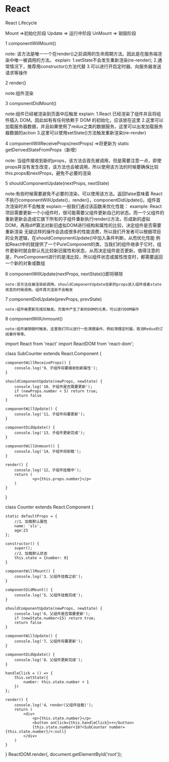 # React

React Lifecycle

Mount =>初始化阶段
Update => 运行中阶段
UnMount => 销毁阶段

1 componentWillMount()

   note: 该方法是唯一一个在render()之前调用的生命周期方法。因此是在服务端渲染中唯一被调用的方法。
   explain: 1.setState不会发生重新渲染(re-render);
            2.通常情况下，推荐用constructor()方法代替
            3.可以进行开启定时器、向服务器发送请求等操作
            
2 render()

   note:组件渲染
   
3 componentDidMount()

   note:组件已经被渲染到页面中后触发 
   explain: 1.React 已经渲染了组件并且将组件插入 DOM。因此如有有任何依赖于 DOM 的初始化，应该放在这里
            2.这里可以加载服务器数据，并且如果使用了redux之类的数据服务，这里可以出发加载服务器数据的action
            3.这里可以使用setState()方法触发重新渲染(re-render)
  
4 componentWillReceiveProps(nextProps) =>将更新为 static getDerivedStateFromProps（新增）

   note: 当组件接收到新的props，该方法会首先被调用，但是需要注意一点，即使props并没有发生改变，该方法也会被调用，所以使用该方法的时候要确保比较               this.props和nextProps，避免不必要的渲染
   
5 shouldComponentUpdate(nextProps, nextState)

   note:有些时候需要避免不必要的渲染，可以使用该方法。返回false意味着 React 不执行componentWillUpdate()，render()，componentDidUpdate()。组件首次渲染时并不会触发
   explain:一般我们通过该函数来优化性能：
   example: React项目需要更新一个小组件时，很可能需要父组件更新自己的状态。而一个父组件的重新更新会造成它旗下所有的子组件重新执行render()方法，形成新的虚拟DOM，再用diff算法对新旧虚拟DOM进行结构和属性的比较，决定组件是否需要重新渲染
无疑这样的操作会造成很多的性能浪费，所以我们开发者可以根据项目的业务逻辑，在shouldComponentUpdate()中加入条件判断，从而优化性能
例如React中的就提供了一个PureComponent的类，当我们的组件继承于它时，组件更新时就会默认先比较新旧属性和状态，从而决定组件是否更新。值得注意的是，PureComponent进行的是浅比较，所以组件状态或属性改变时，都需要返回一个新的对象或数组
 
6 componentWillUpdate(nextProps, nextState)()即将移除

    note:该方法在被渲染前调用。shouldComponentUpdate在新的props进入组件或者state改变的时候调用。组件首次渲染不会触发

7 componentDidUpdate(prevProps, prevState)

    note:组件被更新完成后触发。页面中产生了新的DOM的元素，可以进行DOM操作
    
8 componentWillUnmount()

    note:组件被销毁时触发。这里我们可以进行一些清理操作，例如清理定时器，取消Redux的订阅事件等等。
    
    
import React from 'react'
import ReactDOM from 'react-dom';

class SubCounter extends React.Component {

    componentWillReceiveProps() {
        console.log('9、子组件将要接收到新属性');
    }

    shouldComponentUpdate(newProps, newState) {
        console.log('10、子组件是否需要更新');
        if (newProps.number < 5) return true;
        return false
    }

    componentWillUpdate() {
        console.log('11、子组件将要更新');
    }

    componentDidUpdate() {
        console.log('13、子组件更新完成');
    }

    componentWillUnmount() {
        console.log('14、子组件将卸载');
    }

    render() {
        console.log('12、子组件挂载中');
        return (
                <p>{this.props.number}</p>
        )
    }
}

class Counter extends React.Component {

    static defaultProps = {
        //1、加载默认属性
        name: 'sls',
        age:23
    };

    constructor() {
        super();
        //2、加载默认状态
        this.state = {number: 0}
    }

    componentWillMount() {
        console.log('3、父组件挂载之前');
    }

    componentDidMount() {
        console.log('5、父组件挂载完成');
    }

    shouldComponentUpdate(newProps, newState) {
        console.log('6、父组件是否需要更新');
        if (newState.number<15) return true;
        return false
    }

    componentWillUpdate() {
        console.log('7、父组件将要更新');
    }

    componentDidUpdate() {
        console.log('8、父组件更新完成');
    }

    handleClick = () => {
        this.setState({
            number: this.state.number + 1
        })
    };

    render() {
        console.log('4、render(父组件挂载)');
        return (
            <div>
                <p>{this.state.number}</p>
                <button onClick={this.handleClick}>+</button>
                {this.state.number<10?<SubCounter number={this.state.number}/>:null}
            </div>
        )
    }
}
ReactDOM.render(<Counter/>, document.getElementById('root'));
    
    
